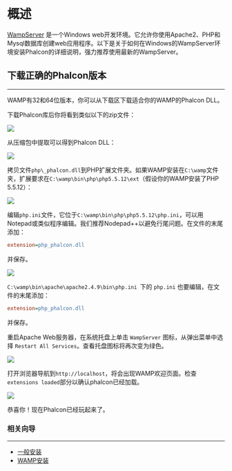 # 概述

[WampServer](http://www.wampserver.com/en/) 是一个Windows web开发环境。它允许你使用Apache2、PHP和Mysql数据库创建web应用程序。以下是关于如何在Windows的WampServer环境安装Phalcon的详细说明，强力推荐使用最新的WampServer。

## 下载正确的Phalcon版本

---

WAMP有32和64位版本，你可以从下载区下载适合你的WAMP的Phalcon DLL。

下载Phalcon库后你将看到类似以下的zip文件：

![](https://docs.phalconphp.com/images/content/webserver-xampp-1.png)

从压缩包中提取可以得到Phalcon DLL：

![](https://docs.phalconphp.com/images/content/webserver-xampp-2.png)

拷贝文件`php\_phalcon.dll`到PHP扩展文件夹。如果WAMP安装在`C:\wamp`文件夹，扩展要求在`C:\wamp\bin\php\php5.5.12\ext`（假设你的WAMP安装了PHP 5.5.12）：

![](https://docs.phalconphp.com/images/content/webserver-wamp-1.png)

编辑`php.ini`文件，它位于`C:\wamp\bin\php\php5.5.12\php.ini`，可以用Notepad或类似程序编辑。我们推荐Nodepad++以避免行尾问题。在文件的末尾添加：

```ini
extension=php_phalcon.dll
```

并保存。



![](https://docs.phalconphp.com/images/content/webserver-wamp-2.png) 

`C:\wamp\bin\apache\apache2.4.9\bin\php.ini `下的 `php.ini` 也要编辑，在文件的末尾添加：

```ini
extension=php_phalcon.dll
```

并保存。

重启Apache Web服务器，在系统托盘上单击 `WampServer` 图标，从弹出菜单中选择 `Restart All Services`。查看托盘图标将再次变为绿色。

![](https://docs.phalconphp.com/images/content/webserver-wamp-3.png)

打开浏览器导航到`http://localhost`，将会出现WAMP欢迎页面。检查`extensions loaded`部分以确认phalcon已经加载。

![](https://docs.phalconphp.com/images/content/webserver-wamp-4.png)

恭喜你！现在Phalcon已经玩起来了。

### 相关向导

---

* [一般安装](installation.md)
* [WAMP安装](webserver-wamp.md)
